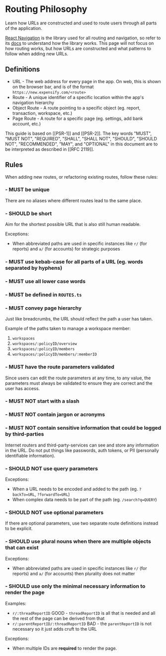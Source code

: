 # Routing Philosophy
Learn how URLs are constructed and used to route users through all parts of the application.

[React Navigation](https://reactnavigation.org/) is the library used for all routing and navigation, so refer to its [docs](https://reactnavigation.org/docs/getting-started) to understand how the library works. This page will not focus on how routing works, but how URLs are constructed and what patterns to follow when adding new URLs.

## Definitions
- URL - The web address for every page in the app. On web, this is shown on the browser bar, and is of the format `https://new.expensify.com/<route>`
- Route - A unique identifier of a specific location within the app's navigation hierarchy
- Object Route - A route pointing to a specific object (eg. report, transaction, workspace, etc.)
- Page Route - A route for a specific page (eg. settings, add bank account, etc.)

This guide is based on [[PSR-1]] and [[PSR-2]].
The key words "MUST", "MUST NOT", "REQUIRED", "SHALL", "SHALL NOT", "SHOULD", "SHOULD NOT", "RECOMMENDED", "MAY", and
"OPTIONAL" in this document are to be interpreted as described in [[RFC 2119]].

## Rules
When adding new routes, or refactoring existing routes, follow these rules:

### - MUST be unique
There are no aliases where different routes lead to the same place.

### - SHOULD be short
Aim for the shortest possible URL that is also still human readable.

Exceptions:
- When abbreviated paths are used in specific instances like `r/` (for reports) and `a/` (for accounts) for strategic purposes

### - MUST use kebab-case for all parts of a URL (eg. words separated by hyphens)
### - MUST use all lower case words
### - MUST be defined in `ROUTES.ts`
### - MUST convey page hierarchy
Just like breadcrumbs, the URL should reflect the path a user has taken.

Example of the paths taken to manage a workspace member:
1. `workspaces`
1. `workspaces/:policyID/overview`
1. `workspaces/:policyID/members`
1. `workspaces/:policyID/members/:memberID`

### - MUST have the route parameters validated
Since users can edit the route parameters at any time, to any value, the parameters must always be validated to ensure they are correct and the user has access.

### - MUST NOT start with a slash
### - MUST NOT contain jargon or acronyms
### - MUST NOT contain sensitive information that could be logged by third-parties
Internet routers and third-party-services can see and store any information in the URL. Do not put things like passwords, auth tokens, or PII (personally identifiable information).

### - SHOULD NOT use query parameters
Exceptions:
- When a URL needs to be encoded and added to the path (eg. `?backTo=URL`, `?forwardTo=URL`)
- When complex data needs to be part of the path (eg. `/search?q=QUERY`)

### - SHOULD NOT use optional parameters
If there are optional parameters, use two separate route definitions instead to be explicit.

### - SHOULD use plural nouns when there are multiple objects that can exist
Exceptions:

- When abbreviated paths are used in specific instances like `r/` (for reports) and `a/` (for accounts) then plurality does not matter

### - SHOULD use only the minimal necessary information to render the page
Examples:
- `r/:threadReportID` GOOD - `threadReportID` is all that is needed and all the rest of the page can be derived from that
- `r/:parentReportID/:threadReportID` BAD - the `parentReportID` is not necessary so it just adds cruft to the URL

Exceptions:

- When multiple IDs are **required** to render the page.
